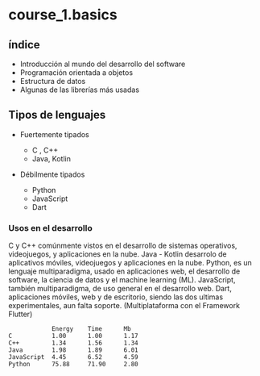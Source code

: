 # course_1.basics

## índice
- Introducción al mundo del desarrollo del software
- Programación orientada a objetos
- Estructura de datos
- Algunas de las librerías más usadas

## Tipos de lenguajes 

- Fuertemente tipados
  - C , C++
  - Java, Kotlin
 
- Débilmente tipados
  - Python
  - JavaScript
  - Dart

### Usos en el desarrollo

C y C++ comúnmente vistos en el desarrollo de sistemas operativos, videojuegos, y aplicaciones en la nube.
Java - Kotlin desarrolo de aplicativos móviles, videojuegos y aplicaciones en la nube.
Python, es un lenguaje multiparadigma, usado en aplicaciones web, el desarrollo de software, la ciencia de datos y el machine learning (ML).
JavaScript, también multiparadigma, de uso general en el desarrollo web.
Dart, aplicaciones móviles, web y de escritorio, siendo las dos ultimas experimentales, aun falta soporte. (Multiplataforma con el Framework Flutter)

                Energy    Time      Mb
    C           1.00      1.00      1.17
    C++         1.34      1.56      1.34
    Java        1.98      1.89      6.01
    JavaScript  4.45      6.52      4.59
    Python      75.88     71.90     2.80
